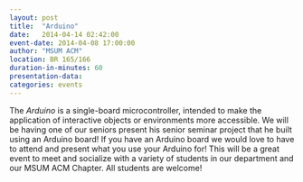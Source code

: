 ```yaml
---
layout: post
title:  "Arduino"
date:   2014-04-14 02:42:00
event-date: 2014-04-08 17:00:00
author: "MSUM ACM"
location: BR 165/166
duration-in-minutes: 60
presentation-data: 
categories: events
---
```


The _Arduino_ is a single-board microcontroller,
intended to make the application of interactive
objects or environments more accessible. We will
be having one of our seniors present his senior
seminar project that he built using an Arduino
board! If you have an Arduino board we would love
to have to attend and present what you use your
Arduino for! This will be a great event to meet
and socialize with a variety of students in our
department and our MSUM ACM Chapter. All students
are welcome!
